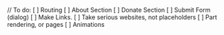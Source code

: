 //
To do:
[ ] Routing
[ ] About Section
[ ] Donate Section
[ ] Submit Form (dialog)
[ ] Make Links.
[ ] Take serious websites, not placeholders
[ ] Part rendering, or pages
[ ] Animations
